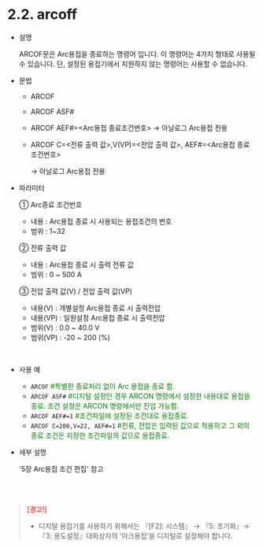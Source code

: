 ﻿# 2.2. arcoff


- 설명 
    
    ARCOF문은 Arc용접을 종료하는 명령어 입니다. 이 명령어는 4가지 형태로 사용될 수 있습니다. 단, 설정된 용접기에서 지원하지 않는 명령어는 사용할 수 없습니다.



- 문법
  
    - ARCOF 
    - ARCOF ASF# 
    - ARCOF AEF#=<Arc용접 종료조건번호> → 아날로그 Arc용접 전용
    - ARCOF C=<전류 출력 값>,V(VP)=<전압 출력 값>, AEF#=<Arc용접 종료조건번호>
  
        → 아날로그 Arc용접 전용

- 파라미터
  
   ① Arc종료 조건번호
     - 내용 : Arc용접 종료 시 사용되는 용접조건의 번호
     - 범위 : 1~32
   
   ② 전류 출력 값
     - 내용 : Arc용접 종료 시 출력 전류 값
     - 범위 : 0 ~ 500 A

   ③ 전압 출력 값(V) / 전압 출력 값(VP)

     - 내용(V) : 개별설정 Arc용접 종료 시 출력전압
     - 내용(VP) : 일원설정 Arc용접 종료 시 출력전압
     - 범위(V) : 0.0 ~ 40.0 V
     - 범위(VP) : -20 ~ 200 (%)
 
</br>  

- 사용 예
  
   - ```ARCOF``` <span style="color:green"> #특별한 종료처리 없이 Arc 용접을 종료 함.</span>
   - ```ARCOF ASF#``` <span style="color:green">#디지털 설정인 경우 ARCON 명령에서 설정한 내용대로 용접을 종료. 조건 설정은 ARCON 명령에서만 진입 가능함. </span>
   - ```ARCOF AEF#=1``` <span style="color:green">#조건파일에 설정된 조건대로 용접종료.</span>
   - ```ARCOF C=200,V=22, AEF#=1``` <span style="color:green">#전류, 전압은 입력된 값으로 적용하고 그 외의 종료 조건은 지정한 조건파일의 값으로 용접종료.</span>


- 세부 설명
  
  '5장 Arc용접 조건 편집' 참고


</br>
</br>

><span style="color:red">[경고!]</span>
>
> -	디지털 용접기를 사용하기 위해서는 『[F2]: 시스템』 → 『5: 초기화』→ 『3: 용도설정』대화상자의 ‘아크용접’을 디지털로 설정해야 합니다.